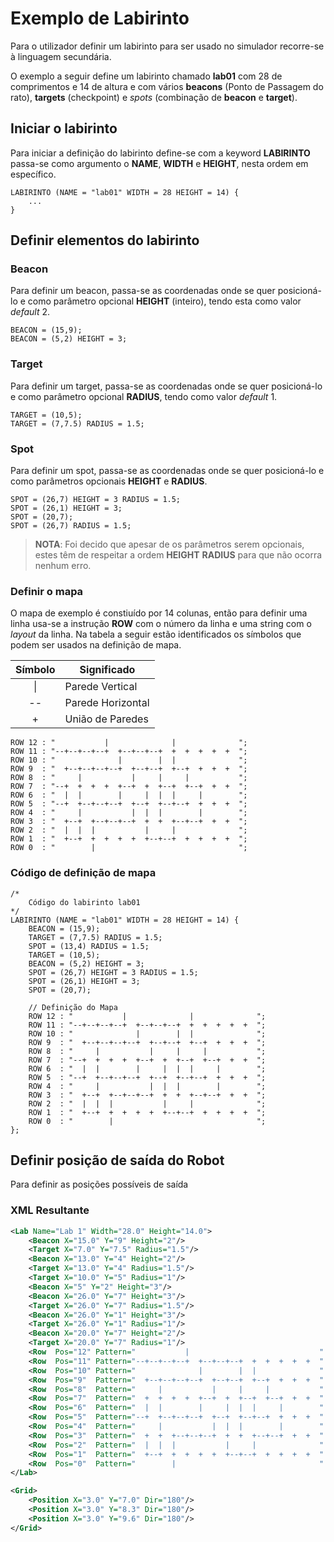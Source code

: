 # Exemplo de Labirinto

Para o utilizador definir um labirinto para ser usado no simulador recorre-se à linguagem secundária.

O exemplo a seguir define um labirinto chamado **lab01** com 28 de comprimentos e 14 de altura e com vários **beacons** (Ponto de Passagem do rato), **targets** (checkpoint) e *spots* (combinação de **beacon**  e **target**).

## Iniciar o labirinto

Para iniciar a definição do labirinto define-se com a keyword **LABIRINTO** passa-se como argumento o **NAME**, **WIDTH** e **HEIGHT**, nesta ordem em específico.

```
LABIRINTO (NAME = "lab01" WIDTH = 28 HEIGHT = 14) {
    ...
}
```

## Definir elementos do labirinto

### Beacon

Para definir um beacon, passa-se as coordenadas onde se quer posicioná-lo e como parâmetro opcional **HEIGHT** (inteiro), tendo esta como valor *default* 2.

```
BEACON = (15,9);
BEACON = (5,2) HEIGHT = 3;
```

### Target

Para definir um target, passa-se as coordenadas onde se quer posicioná-lo e como parâmetro opcional **RADIUS**, tendo como valor *default* 1.

```
TARGET = (10,5);
TARGET = (7,7.5) RADIUS = 1.5;
```

### Spot

Para definir um spot, passa-se as coordenadas onde se quer posicioná-lo e como parâmetros opcionais **HEIGHT** e **RADIUS**.

```
SPOT = (26,7) HEIGHT = 3 RADIUS = 1.5;
SPOT = (26,1) HEIGHT = 3;
SPOT = (20,7);
SPOT = (26,7) RADIUS = 1.5;
```

> **NOTA**: Foi decido que apesar de os parâmetros serem opcionais, estes têm de respeitar a ordem **HEIGHT** **RADIUS** para que não ocorra nenhum erro.

### Definir o mapa

O mapa de exemplo é constiuído por 14 colunas, então para definir uma linha usa-se a instrução **ROW** com o número da linha e uma string com o *layout* da linha. Na tabela a seguir estão identificados os símbolos que podem ser usados na definição de mapa.

| Símbolo | Significado       |
|:-------:| ----------------- |
| \|      | Parede Vertical   |
| --      | Parede Horizontal |
| +       | União de Paredes  |

```
ROW 12 : "           |              |              ";
ROW 11 : "--+--+--+--+  +--+--+--+  +  +  +  +  +  ";
ROW 10 : "              |        |  |              ";
ROW 9  : "  +--+--+--+--+  +--+--+  +--+  +  +  +  ";
ROW 8  : "     |           |     |     |           ";
ROW 7  : "--+  +  +  +  +--+  +  +--+  +--+  +  +  ";
ROW 6  : "  |  |        |     |  |  |     |        ";
ROW 5  : "--+  +--+--+--+  +--+  +--+--+  +  +  +  ";
ROW 4  : "     |           |  |  |        |        ";
ROW 3  : "  +--+  +--+--+--+  +  +  +--+--+  +  +  ";
ROW 2  : "  |  |  |           |     |              ";
ROW 1  : "  +--+  +  +  +  +  +--+--+  +  +  +  +  ";
ROW 0  : "        |                                ";
```

### Código de definição de mapa

```
/*
    Código do labirinto lab01
*/
LABIRINTO (NAME = "lab01" WIDTH = 28 HEIGHT = 14) { 
    BEACON = (15,9);                         
    TARGET = (7,7.5) RADIUS = 1.5;             
    SPOT = (13,4) RADIUS = 1.5;             
    TARGET = (10,5);                          
    BEACON = (5,2) HEIGHT = 3;                 
    SPOT = (26,7) HEIGHT = 3 RADIUS = 1.5;    
    SPOT = (26,1) HEIGHT = 3;                 
    SPOT = (20,7);     

    // Definição do Mapa
    ROW 12 : "           |              |              ";
    ROW 11 : "--+--+--+--+  +--+--+--+  +  +  +  +  +  ";
    ROW 10 : "              |        |  |              ";
    ROW 9  : "  +--+--+--+--+  +--+--+  +--+  +  +  +  ";
    ROW 8  : "     |           |     |     |           ";
    ROW 7  : "--+  +  +  +  +--+  +  +--+  +--+  +  +  ";
    ROW 6  : "  |  |        |     |  |  |     |        ";
    ROW 5  : "--+  +--+--+--+  +--+  +--+--+  +  +  +  ";
    ROW 4  : "     |           |  |  |        |        ";
    ROW 3  : "  +--+  +--+--+--+  +  +  +--+--+  +  +  ";
    ROW 2  : "  |  |  |           |     |              ";
    ROW 1  : "  +--+  +  +  +  +  +--+--+  +  +  +  +  ";
    ROW 0  : "        |                                ";
};
```

## Definir posição de saída do Robot

Para definir as posições possíveis de saída 

### XML Resultante

```xml
<Lab Name="Lab 1" Width="28.0" Height="14.0">
    <Beacon X="15.0" Y="9" Height="2"/>
    <Target X="7.0" Y="7.5" Radius="1.5"/>
    <Beacon X="13.0" Y="4" Height="2"/>
    <Target X="13.0" Y="4" Radius="1.5"/>
    <Target X="10.0" Y="5" Radius="1"/>
    <Beacon X="5" Y="2" Height="3"/>
    <Beacon X="26.0" Y="7" Height="3"/>
    <Target X="26.0" Y="7" Radius="1.5"/>
    <Beacon X="26.0" Y="1" Height="3"/>
    <Target X="26.0" Y="1" Radius="1"/>
    <Beacon X="20.0" Y="7" Height="2"/>
    <Target X="20.0" Y="7" Radius="1"/>
    <Row  Pos="12" Pattern="           |                             "  />
    <Row  Pos="11" Pattern="--+--+--+--+  +--+--+--+  +  +  +  +  +  "  />
    <Row  Pos="10" Pattern="              |        |  |              "  />
    <Row  Pos="9"  Pattern="  +--+--+--+--+  +--+--+  +--+  +  +  +  "  />
    <Row  Pos="8"  Pattern="     |           |     |     |           "  />
    <Row  Pos="7"  Pattern="  +  +  +  +  +--+  +  +--+  +--+  +  +  "  />
    <Row  Pos="6"  Pattern="  |  |        |     |  |  |     |        "  />
    <Row  Pos="5"  Pattern="--+  +--+--+--+  +--+  +--+--+  +  +  +  "  />
    <Row  Pos="4"  Pattern="     |           |  |  |        |        "  />
    <Row  Pos="3"  Pattern="  +  +  +--+--+--+  +  +  +--+--+  +  +  "  />
    <Row  Pos="2"  Pattern="  |  |  |           |     |              "  />
    <Row  Pos="1"  Pattern="  +--+  +  +  +  +  +--+--+  +  +  +  +  "  />
    <Row  Pos="0"  Pattern="        |                                "  />
</Lab>

<Grid>
    <Position X="3.0" Y="7.0" Dir="180"/>
    <Position X="3.0" Y="8.3" Dir="180"/>
    <Position X="3.0" Y="9.6" Dir="180"/>
</Grid>
```

